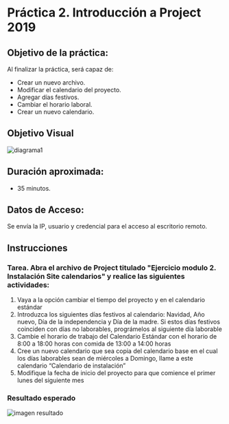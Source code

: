 # Práctica 2. Introducción a Project 2019

## Objetivo de la práctica:
Al finalizar la práctica, será capaz de:
- Crear un nuevo archivo.
- Modificar el calendario del proyecto.
- Agregar días festivos.
- Cambiar el horario laboral.
- Crear un nuevo calendario.

## Objetivo Visual 

![diagrama1](../images/2.0.jpg)

## Duración aproximada:
- 35 minutos.

## Datos de Acceso:
Se envía la IP, usuario y credencial para el acceso al escritorio remoto.

## Instrucciones 
<!-- Proporciona pasos detallados sobre cómo configurar y administrar sistemas, implementar soluciones de software, realizar pruebas de seguridad, o cualquier otro escenario práctico relevante para el campo de la tecnología de la información -->
### Tarea. Abra el archivo de Project titulado  "Ejercicio modulo 2. Instalación Site calendarios" y realice las siguientes actividades:
1.	Vaya a la opción cambiar el tiempo del proyecto y en el calendario estándar
2.	Introduzca los siguientes días festivos al calendario: Navidad,	Año nuevo, Día de la independencia y Día de la madre.	Si estos días festivos coinciden con días no laborables, prográmelos al siguiente día laborable
4.	Cambie el horario de trabajo del Calendario Estándar con el horario de 8:00 a 18:00 horas con comida de 13:00 a 14:00 horas
5.	Cree un nuevo calendario que sea copia del calendario base en el cual los días laborables sean de miércoles a Domingo, llame a este calendario “Calendario de instalación”
6.	Modifique la fecha de inicio del proyecto para que comience el primer lunes del siguiente mes

### Resultado esperado

![imagen resultado](../images/2.jpg)
